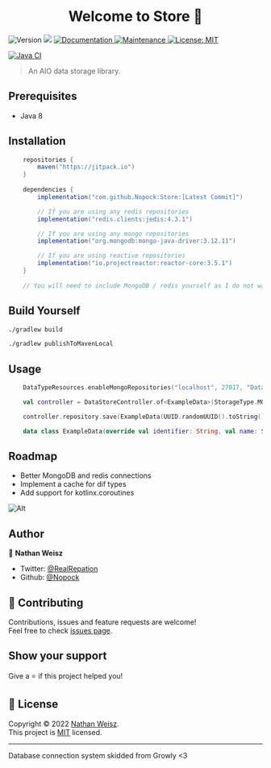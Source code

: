 <h1 align="center">Welcome to Store 👋</h1>
<p>
  <img alt="Version" src="https://img.shields.io/badge/version-1.0.0-blue.svg?cacheSeconds=2592000" />
  <img src="https://img.shields.io/badge/kotlin-1.7.21-blue.svg" />
  <a href="https://github.com/Nopock/Store#Usage" target="_blank">
    <img alt="Documentation" src="https://img.shields.io/badge/documented-yes-brightgreen.svg" />
  </a>
  <a href="https://github.com/Nopock/Store/graphs/commit-activity" target="_blank">
    <img alt="Maintenance" src="https://img.shields.io/badge/maintained-yes-brightgreen.svg" />
  </a>
  <a href="https://github.com/Nopock/Store/blob/main/LICENSE" target="_blank">
    <img alt="License: MIT" src="https://img.shields.io/github/license/Nopock/Store" />
  </a>
  
  [![Java CI](https://github.com/Nopock/Store/actions/workflows/gradle.yml/badge.svg)](https://github.com/Nopock/Store/actions/workflows/gradle.yml)
</p>

> An AIO data storage library.

## Prerequisites

- Java 8

## Installation

```gradle
    repositories {
        maven("https://jitpack.io")
    }
    
    dependencies {
        implementation("com.github.Nopock:Store:[Latest Commit]")

        // If you are using any redis repositories
        implementation("redis.clients:jedis:4.3.1")

        // If you are using any mongo repositories
        implementation("org.mongodb:mongo-java-driver:3.12.11")

        // If you are using reactive repositories
        implementation("io.projectreactor:reactor-core:3.5.1")
    }
    
    // You will need to include MongoDB / redis yourself as I do not want to fatten the jar
```

## Build Yourself

```sh
./gradlew build
```

```sh
./gradlew publishToMavenLocal
```

## Usage

```kt
    DataTypeResources.enableMongoRepositories("localhost", 27017, "Database")

    val controller = DataStoreController.of<ExampleData>(StorageType.MONGO)

    controller.repository.save(ExampleData(UUID.randomUUID().toString(), "Hello World!", 10))
```

```kt
    data class ExampleData(override val identifier: String, val name: String, val age: Int) : Storable
```

## Roadmap

- Better MongoDB and redis connections
- Implement a cache for dif types
- Add support for kotlinx.coroutines

![Alt](https://repobeats.axiom.co/api/embed/d9732890507abe6f645b1c954e032aea40b39386.svg "Repobeats analytics image")

## Author

👤 **Nathan Weisz**

* Twitter: [@RealRepation](https://twitter.com/RealRepation)
* Github: [@Nopock](https://github.com/Nopock)


## 🤝 Contributing

Contributions, issues and feature requests are welcome!<br />Feel free to check [issues page](https://github.com/Nopock/Store/issues). 

## Show your support

Give a ⭐️ if this project helped you!

## 📝 License

Copyright © 2022 [Nathan Weisz](https://github.com/Nopock).<br />
This project is [MIT](https://github.com/Nopock/Store/blob/main/LICENSE) licensed.

***

Database connection system skidded from Growly <3